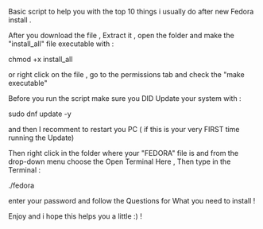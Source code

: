  Basic script to help you with the top 10 things i usually do after new Fedora install .
 
  After you download the file , Extract it , open the folder and make the "install_all" file  executable with :
 
 chmod +x install_all 
 
 or right click on the file , go to the permissions tab and check the "make executable"
 
 Before you run the script make sure you DID Update your system  with :
 
 sudo dnf update -y
 
 and then I recomment to restart you PC ( if this is your very FIRST time running the Update)
 
 Then right click in the folder where your "FEDORA" file is and from the drop-down menu choose the Open Terminal Here , Then type in the Terminal :
  
 ./fedora
 
 enter your password and follow the Questions for What you need to install !
 
 Enjoy  and i hope this helps you a little  :) !
 
